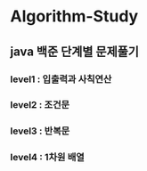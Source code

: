 # Algorithm-Study

## java 백준 단계별 문제풀기
### level1 : 입출력과 사칙연산
### level2 : 조건문 
### level3 : 반복문
### level4 : 1차원 배열
